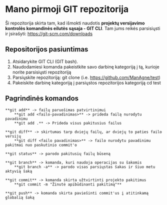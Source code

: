 # Mano pirmoji GIT repozitorija

Ši repozitorija skirta tam, kad išmokti naudotis **projektų versijavimo kontrolės komandinės eilutės sąsaja - GIT CLI**. Tam jums reikės parsisiųsti ir įsirašyti:
https://git-scm.com/downloads

## Repositorijos pasiuntimas

1. Atsidarykite GIT CLI (GIT bash).
2. Naudodamiesi komanda <cd> pakeistkite savo darbinę kategoriją į tą, kurioje norite parsisiųsti repozitoriją
3. Parsiųskite repozitoriją:
    git clone <repozitorijos-nuoroda> (i.e. https://github.com/ManAgne/test)
4. Pakeiskite darbinę kategoriją į parsiųstos repozitorijos kategoriją
    cd test
    

## Pagrindinės komandos
    **git add** -> failų paruošimas patvirtinimui
        **git add <failo-pavadinimas>** -> prideda failą nurodytu pavadinimu
        **git add .** -> Prideda visus pakitusius failus

    **git diff** -> skirtumas tarp dviejų failų, ar dviejų to paties failo versijų
        **git diff <failo pavadinimas>** -> failo nurodytu pavadinimu pakitmai nuo paskutinio commit'o

    **git status** -> parodo pakitusių failų būseną

    **git branch** -> komanda, kuri naudoja operacijas su šakomis
        **git branch -a** -> parodo visas parsiųstas šakas ir šiuo metu aktyvią šaką

    **git commit** -> komanda skirta užtvirtinti projekto pakitimus
        **git commit -m "Žinutė apibūdinanti pakitimą"**

    **git push** -> komanda skirta paviešinti commit'us į atitinkamą globalią šaką